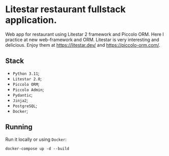 # Litestar restaurant fullstack application.
Web app for restaurant using Litestar 2 framework and Piccolo ORM. Here I practice at new web-framework and ORM.
Litestar is very interesting and delicious. Enjoy them at https://litestar.dev/ and https://piccolo-orm.com/.


## Stack
- `Python 3.11`;
- `Litestar 2.0`;
- `Piccolo ORM`;
- `Piccolo Admin`;
- `Pydantic`;
- `Jinja2`;
- `PostgreSQL`;
- `Docker`;

## Running
Run it locally or using `Docker`:
```commandline
docker-compose up -d --build
```
